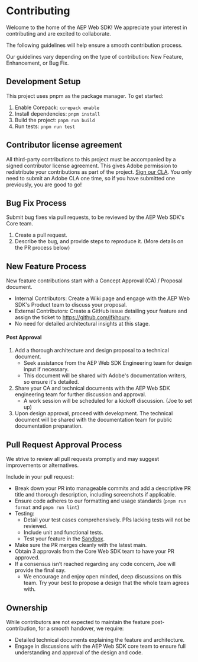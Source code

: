 # Contributing

Welcome to the home of the AEP Web SDK! We appreciate your interest in contributing and are excited to collaborate.

The following guidelines will help ensure a smooth contribution process.

Our guidelines vary depending on the type of contribution: New Feature, Enhancement, or Bug Fix.

## Development Setup

This project uses pnpm as the package manager. To get started:

1. Enable Corepack: `corepack enable`
2. Install dependencies: `pnpm install`
3. Build the project: `pnpm run build`
4. Run tests: `pnpm run test`

## Contributor license agreement

All third-party contributions to this project must be accompanied by a signed contributor
license agreement. This gives Adobe permission to redistribute your contributions
as part of the project. [Sign our CLA](http://opensource.adobe.com/cla.html). You
only need to submit an Adobe CLA one time, so if you have submitted one previously,
you are good to go!

## Bug Fix Process

Submit bug fixes via pull requests, to be reviewed by the AEP Web SDK's Core team.

1. Create a pull request.
2. Describe the bug, and provide steps to reproduce it. (More details on the PR process below)

## New Feature Process

New feature contributions start with a Concept Approval (CA) / Proposal document.

- Internal Contributors: Create a Wiki page and engage with the AEP Web SDK's Product team to discuss your proposal.
- External Contributors: Create a GitHub issue detailing your feature and assign the ticket to https://github.com/jfkhoury.
- No need for detailed architectural insights at this stage.

#### Post Approval

1. Add a thorough architecture and design proposal to a technical document.
   - Seek assistance from the AEP Web SDK Engineering team for design input if necessary.
   - This document will be shared with Adobe's documentation writers, so ensure it's detailed.
2. Share your CA and technical documents with the AEP Web SDK engineering team for further discussion and approval.
   - A work session will be scheduled for a kickoff discussion. (Joe to set up)
3. Upon design approval, proceed with development. The technical document will be shared with the documentation team for public documentation preparation.

## Pull Request Approval Process

We strive to review all pull requests promptly and may suggest improvements or alternatives.

Include in your pull request:

- Break down your PR into manageable commits and add a descriptive PR title and thorough description, including screenshots if applicable.
- Ensure code adheres to our formatting and usage standards (`pnpm run format` and `pnpm run lint`)
- Testing:
  - Detail your test cases comprehensively. PRs lacking tests will not be reviewed.
  - Include unit and functional tests.
  - Test your feature in the [Sandbox](https://github.com/adobe/alloy/wiki/Running-the-sandbox-locally-over-HTTPS-on-Mac-OS).
- Make sure the PR merges cleanly with the latest main.
- Obtain 3 approvals from the Core Web SDK team to have your PR approved.
- If a consensus isn’t reached regarding any code concern, Joe will provide the final say.
  - We encourage and enjoy open minded, deep discussions on this team. Try your best to propose a design that the whole team agrees with.

## Ownership

While contributors are not expected to maintain the feature post-contribution, for a smooth handover, we require:

- Detailed technical documents explaining the feature and architecture.
- Engage in discussions with the AEP Web SDK core team to ensure full understanding and approval of the design and code.

